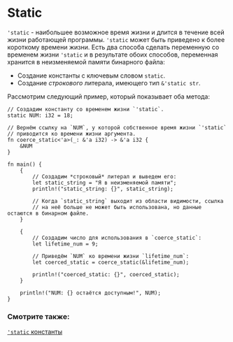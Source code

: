 # Static

`'static` - наибольшее возможное время жизни и 
длится в течение всей жизни работающей программы. 
`'static` может быть приведено к более короткому 
времени жизни. Есть два способа сделать переменную со 
временем жизни `'static` и в результате обоих 
способов, переменная хранится в неизменяемой памяти бинарного 
файла:

- Создание константы с ключевым словом `static`.
- Создание *строкового* литерала, имеющего тип `&'static str`.

Рассмотрим следующий пример, который показывает оба метода:

```rust,editable
// Создадим константу со временем жизни `'static`.
static NUM: i32 = 18;

// Вернём ссылку на `NUM`, у которой собственное время жизни `'static` 
// приводится ко времени жизни аргумента.
fn coerce_static<'a>(_: &'a i32) -> &'a i32 {
    &NUM
}

fn main() {
    {
        // Создадим *строковый* литерал и выведем его:
        let static_string = "Я в неизменяемой памяти";
        println!("static_string: {}", static_string);

        // Когда `static_string` выходит из области видимости, ссылка
        // на неё больше не может быть использована, но данные остаются в бинарном файле.
    }
    
    {
        // Создадим число для использования в `coerce_static`:
        let lifetime_num = 9;

        // Приведём `NUM` ко времени жизни `lifetime_num`:
        let coerced_static = coerce_static(&lifetime_num);

        println!("coerced_static: {}", coerced_static);
    }
    
    println!("NUM: {} остаётся доступным!", NUM);
}
```

### Смотрите также:

[`'static` константы](../../custom_types/constants.md)
